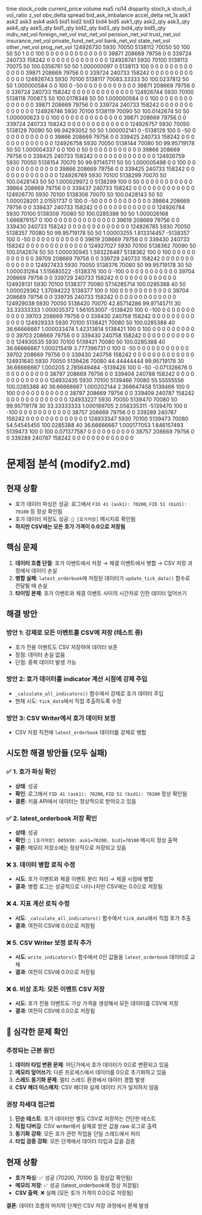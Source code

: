 time	stock_code	current_price	volume	ma5	rsi14	disparity	stoch_k	stoch_d	vol_ratio	z_vol	obv_delta	spread	bid_ask_imbalance	accel_delta	ret_1s	ask1	ask2	ask3	ask4	ask5	bid1	bid2	bid3	bid4	bid5	ask1_qty	ask2_qty	ask3_qty	ask4_qty	ask5_qty	bid1_qty	bid2_qty	bid3_qty	bid4_qty	bid5_qty	indiv_net_vol	foreign_net_vol	inst_net_vol	pension_net_vol	trust_net_vol	insurance_net_vol	private_fund_net_vol	bank_net_vol	state_net_vol	other_net_vol	prog_net_vol
124926730	5930	70050	5138112	70050	50	100	50	50	1	0	0	100	0	0	0	0	0	0	0	0	0	0	0	0	0	39871	208669	79756	0	0	339724	240733	158242	0	0	0	0	0	0	0	0	0	0	0	0	0
124926741	5930	70100	5138113	70075	50	100.0356761	50	50	1.000000097	0	5138113	100	0	0	0	0	0	0	0	0	0	0	0	0	0	39871	208669	79756	0	0	339724	240733	158242	0	0	0	0	0	0	0	0	0	0	0	0	0
124926743	5930	70100	5138117	70083.33333	50	100.0237812	50	50	1.000000584	0	0	100	0	-50	0	0	0	0	0	0	0	0	0	0	0	39871	208669	79756	0	0	339724	240733	158242	0	0	0	0	0	0	0	0	0	0	0	0	0
124926744	5930	70100	5138118	70087.5	50	100.0178348	50	50	1.000000584	0	0	100	0	0	0	0	0	0	0	0	0	0	0	0	0	39871	208669	79756	0	0	339724	240733	158242	0	0	0	0	0	0	0	0	0	0	0	0	0
124926746	5930	70100	5138119	70090	50	100.0142674	50	50	1.000000623	0	0	100	0	0	0	0	0	0	0	0	0	0	0	0	0	39871	208669	79756	0	0	339724	240733	158242	0	0	0	0	0	0	0	0	0	0	0	0	0
124926757	5930	70050	5138129	70090	50	99.94293052	50	50	1.000002141	0	-5138129	100	0	-50	0	0	0	0	0	0	0	0	0	0	0	39866	208669	79756	0	0	339425	240733	158242	0	0	0	0	0	0	0	0	0	0	0	0	0
124926758	5930	70050	5138144	70080	50	99.95719178	50	50	1.000004337	0	0	100	0	50	0	0	0	0	0	0	0	0	0	0	0	39866	208669	79756	0	0	339425	240733	158242	0	0	0	0	0	0	0	0	0	0	0	0	0
124926759	5930	70050	5138154	70070	50	99.97145711	50	50	1.000005498	0	0	100	0	0	0	0	0	0	0	0	0	0	0	0	0	39866	208669	79756	0	0	339425	240733	158242	0	0	0	0	0	0	0	0	0	0	0	0	0
124926769	5930	70100	5138299	70070	50	100.0428143	50	50	1.000029972	0	5138299	100	0	50	0	0	0	0	0	0	0	0	0	0	0	39864	208669	79756	0	0	339437	240733	158242	0	0	0	0	0	0	0	0	0	0	0	0	0
124926770	5930	70100	5138306	70070	50	100.0428143	50	50	1.000028201	2.01551737	0	100	0	-50	0	0	0	0	0	0	0	0	0	0	0	39864	208669	79756	0	0	339437	240733	158242	0	0	0	0	0	0	0	0	0	0	0	0	0
124926784	5930	70100	5138309	70080	50	100.0285388	50	50	1.000026168	1.666879157	0	100	0	0	0	0	0	0	0	0	0	0	0	0	0	39619	208669	79756	0	0	339430	240733	158242	0	0	0	0	0	0	0	0	0	0	0	0	0
124926785	5930	70050	5138357	70080	50	99.95719178	50	50	1.00003255	1.813314457	-5138357	100	0	-50	0	0	0	0	0	0	0	0	0	0	0	39619	208669	79756	0	0	339430	240733	158242	0	0	0	0	0	0	0	0	0	0	0	0	0
124927027	5930	70100	5138362	70090	50	100.0142674	50	50	1.000030945	1.593226487	5138362	100	0	100	0	0	0	0	0	0	0	0	0	0	0	39709	208669	79756	0	0	339729	240733	158242	0	0	0	0	0	0	0	0	0	0	0	0	0
124927433	5930	70050	5138376	70080	50	99.95719178	30	50	1.000031264	1.515685522	-5138376	100	0	-100	0	0	0	0	0	0	0	0	0	0	0	39704	208669	79756	0	0	339729	240733	158242	0	0	0	0	0	0	0	0	0	0	0	0	0
124928131	5930	70100	5138377	70080	57.14285714	100.0285388	40	50	1.000029362	1.37094222	5138377	100	0	100	0	0	0	0	0	0	0	0	0	0	0	39704	208669	79756	0	0	339735	240733	158242	0	0	0	0	0	0	0	0	0	0	0	0	0
124929038	5930	70050	5138420	70070	42.85714286	99.97145711	30	33.33333333	1.000035372	1.561053007	-5138420	100	0	-100	0	0	0	0	0	0	0	0	0	0	0	39703	208669	79756	0	0	339430	240758	158242	0	0	0	0	0	0	0	0	0	0	0	0	0
124929333	5930	70100	5138421	70080	50	100.0285388	40	36.66666667	1.000033474	1.42313814	5138421	100	0	100	0	0	0	0	0	0	0	0	0	0	0	39703	208669	79756	0	0	339430	240758	158242	0	0	0	0	0	0	0	0	0	0	0	0	0
124930535	5930	70100	5139421	70080	50	100.0285388	40	36.66666667	1.000215419	3.777396731	0	100	0	-50	0	0	0	0	0	0	0	0	0	0	0	39702	208669	79756	0	0	339430	240758	158242	0	0	0	0	0	0	0	0	0	0	0	0	0
124931640	5930	70050	5139426	70080	44.44444444	99.95719178	30	36.66666667	1.000205	2.785649484	-5139426	100	0	-50	-0.071326676	0	0	0	0	0	0	0	0	0	0	38797	208669	79756	0	0	339404	240788	158242	0	0	0	0	0	0	0	0	0	0	0	0	0
124932435	5930	70100	5139466	70080	55.55555556	100.0285388	40	36.66666667	1.000202144	2.366647458	5139466	100	0	100	0	0	0	0	0	0	0	0	0	0	0	38797	208669	79756	0	0	339409	240787	158242	0	0	0	0	0	0	0	0	0	0	0	0	0
124933227	5930	70050	5139470	70080	50	99.95719178	30	33.33333333	1.000189705	2.058335311	-5139470	100	0	-100	0	0	0	0	0	0	0	0	0	0	0	38757	208669	79756	0	0	339289	240787	158242	0	0	0	0	0	0	0	0	0	0	0	0	0
124933347	5930	70100	5139473	70080	54.54545455	100.0285388	40	36.66666667	1.000177053	1.846157493	5139473	100	0	100	0.071377587	0	0	0	0	0	0	0	0	0	0	38757	208669	79756	0	0	339289	240787	158242	0	0	0	0	0	0	0	0	0	0	0	0	0

# 문제점 분석 (modify2.md)

## 현재 상황
- 호가 데이터 파싱은 성공: 로그에서 `FID 41 (ask1): 70200`, `FID 51 (bid1): 70100` 등 정상 확인됨
- 호가 데이터 저장도 성공: `🏦 [호가저장]` 메시지로 확인됨  
- **하지만 CSV에는 모든 호가 가격이 0.0으로 저장됨**

## 핵심 문제
1. **데이터 흐름 단절**: 호가 이벤트에서 저장 → 체결 이벤트에서 병합 → CSV 저장 과정에서 데이터 손실
2. **병합 실패**: `latest_orderbook`에 저장된 데이터가 `update_tick_data()` 함수로 전달될 때 손실
3. **타이밍 문제**: 호가 이벤트와 체결 이벤트 사이의 시간차로 인한 데이터 덮어쓰기

## 해결 방안
### 방안 1: 강제로 모든 이벤트를 CSV에 저장 (테스트 중)
- 호가 전용 이벤트도 CSV 저장하여 데이터 보존
- 장점: 데이터 손실 없음
- 단점: 중복 데이터 발생 가능

### 방안 2: 호가 데이터를 indicator 계산 시점에 강제 주입
- `_calculate_all_indicators()` 함수에서 강제로 호가 데이터 주입
- 현재 시도: `tick_data`에서 직접 추출하도록 수정

### 방안 3: CSV Writer에서 호가 데이터 보정
- CSV 저장 직전에 `latest_orderbook` 데이터를 강제로 병합

## 시도한 해결 방안들 (모두 실패)

### ✅ 1. 호가 파싱 확인
- **상태**: 성공
- **확인**: 로그에서 `FID 41 (ask1): 70200`, `FID 51 (bid1): 70100` 정상 확인됨
- **결론**: 키움 API에서 데이터는 정상적으로 받아오고 있음

### ✅ 2. latest_orderbook 저장 확인  
- **상태**: 성공
- **확인**: `🏦 [호가저장] 005930: ask1=70200, bid1=70100` 메시지 정상 출력
- **결론**: 메모리 저장소에는 정상적으로 저장되고 있음

### ❌ 3. 데이터 병합 로직 수정
- **시도**: 호가 이벤트와 체결 이벤트 분리 처리 → 체결 시점에 병합
- **결과**: 병합 로그는 성공적으로 나타나지만 CSV에는 0.0으로 저장됨

### ❌ 4. 지표 계산 로직 수정  
- **시도**: `_calculate_all_indicators()` 함수에서 `tick_data`에서 직접 호가 추출
- **결과**: 여전히 CSV에 0.0으로 저장됨

### ❌ 5. CSV Writer 보정 로직 추가
- **시도**: `write_indicators()` 함수에서 0인 값들을 `latest_orderbook` 데이터로 교체
- **결과**: 여전히 CSV에 0.0으로 저장됨

### ❌ 6. 비상 조치: 모든 이벤트 CSV 저장
- **시도**: 호가 전용 이벤트도 가상 가격을 생성해서 모든 데이터를 CSV에 저장
- **결과**: 여전히 CSV에 0.0으로 저장됨

## 🚨 심각한 문제 확인 

### 추정되는 근본 원인
1. **데이터 타입 변환 문제**: 어딘가에서 호가 데이터가 0으로 변환되고 있음
2. **메모리 덮어쓰기**: 다른 프로세스에서 데이터를 0으로 초기화하고 있음  
3. **스레드 동기화 문제**: 멀티 스레드 환경에서 데이터 경합 발생
4. **CSV 헤더 미스매치**: CSV 헤더와 실제 데이터 키가 일치하지 않음

### 권장 차세대 접근법
1. **단순 테스트**: 호가 데이터만 별도 CSV로 저장하는 간단한 테스트
2. **직접 디버깅**: CSV writer에서 실제로 받은 값을 raw 로그로 출력
3. **동기화 강화**: 모든 호가 관련 작업을 단일 스레드에서 처리
4. **타입 검증 강화**: 모든 단계에서 데이터 타입과 값을 검증

## 현재 상황
- **호가 파싱**: ✅ 성공 (70200, 70100 등 정상값 확인됨)
- **메모리 저장**: ✅ 성공 (latest_orderbook에 정상 저장됨)  
- **CSV 출력**: ❌ 실패 (모든 호가 가격이 0.0으로 저장됨)

**결론**: 데이터 흐름의 마지막 단계인 CSV 저장 과정에서 문제 발생

